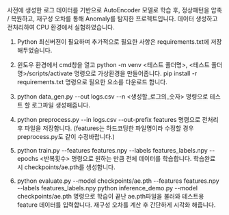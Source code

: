 사전에 생성한 로그 데이터를 기반으로 AutoEncoder 모델로 학습 후, 정상패턴을 압축 / 복원하고, 재구성 오차를 통해 Anomaly를 탐지한 프로젝트입니다.
데이터 생성하고 전처리하여 CPU 환경에서 실험하였습니다.

1. Python 최신버젼이 필요하며 추가적으로 필요한 사항은 requirements.txt에 저장해두었습니다.
   
2. 윈도우 환경에서 cmd창을 열고 python -m venv <테스트 폴더명>,
   <테스트 폴더명>/scripts/activate 명령으로 가상환경을 만들어줍니다.
  pip install -r requirements.txt 명령으로 필요한 요소를 다운로드 합니다.

4. python data_gen.py --out logs.csv --n <생성할_로그의_숫자> 명령으로 테스트 할 로그파일 생성해줍니다.
  
5. python preprocess.py --in logs.csv --out-prefix features 명령으로 전처리 후 파일을 저장합니다.
  (features는 하드코딩한 파일명이라 수정할 경우 preprocess.py도 같이 수정바랍니다.)

6. python train.py --features features.npy --labels features_labels.npy --epochs <반복횟수> 명령으로 원하는 만큼 전체 데이터를 학습합니다.
  학습완료 시 checkpoints/ae.pth를 생성합니다. 
   
7. python evaluate.py --model checkpoints/ae.pth --features features.npy --labels features_labels.npy
  python inference_demo.py --model checkpoints/ae.pth 명령으로 학습이 끝난 ae.pth파일을 불러와 테스트용 feature 데이터를 입력합니다.
  재구성 오차를 계산 후 간단하게 시각화 해줍니다. 


